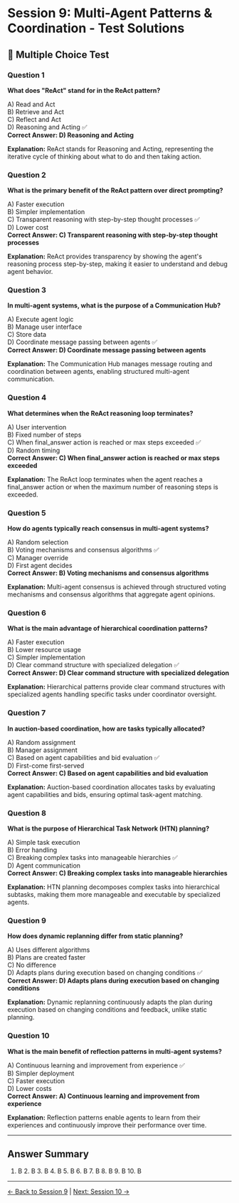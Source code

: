 # Session 9: Multi-Agent Patterns & Coordination - Test Solutions

## 📝 Multiple Choice Test

### Question 1
**What does "ReAct" stand for in the ReAct pattern?**

A) Read and Act  
B) Retrieve and Act  
C) Reflect and Act  
D) Reasoning and Acting ✅  
**Correct Answer: D) Reasoning and Acting**

**Explanation:** ReAct stands for Reasoning and Acting, representing the iterative cycle of thinking about what to do and then taking action.

### Question 2
**What is the primary benefit of the ReAct pattern over direct prompting?**

A) Faster execution  
B) Simpler implementation  
C) Transparent reasoning with step-by-step thought processes ✅  
D) Lower cost  
**Correct Answer: C) Transparent reasoning with step-by-step thought processes**

**Explanation:** ReAct provides transparency by showing the agent's reasoning process step-by-step, making it easier to understand and debug agent behavior.

### Question 3
**In multi-agent systems, what is the purpose of a Communication Hub?**

A) Execute agent logic  
B) Manage user interface  
C) Store data  
D) Coordinate message passing between agents ✅  
**Correct Answer: D) Coordinate message passing between agents**

**Explanation:** The Communication Hub manages message routing and coordination between agents, enabling structured multi-agent communication.

### Question 4
**What determines when the ReAct reasoning loop terminates?**

A) User intervention  
B) Fixed number of steps  
C) When final_answer action is reached or max steps exceeded ✅  
D) Random timing  
**Correct Answer: C) When final_answer action is reached or max steps exceeded**

**Explanation:** The ReAct loop terminates when the agent reaches a final_answer action or when the maximum number of reasoning steps is exceeded.

### Question 5
**How do agents typically reach consensus in multi-agent systems?**

A) Random selection  
B) Voting mechanisms and consensus algorithms ✅  
C) Manager override  
D) First agent decides  
**Correct Answer: B) Voting mechanisms and consensus algorithms**

**Explanation:** Multi-agent consensus is achieved through structured voting mechanisms and consensus algorithms that aggregate agent opinions.

### Question 6
**What is the main advantage of hierarchical coordination patterns?**

A) Faster execution  
B) Lower resource usage  
C) Simpler implementation  
D) Clear command structure with specialized delegation ✅  
**Correct Answer: D) Clear command structure with specialized delegation**

**Explanation:** Hierarchical patterns provide clear command structures with specialized agents handling specific tasks under coordinator oversight.

### Question 7
**In auction-based coordination, how are tasks typically allocated?**

A) Random assignment  
B) Manager assignment  
C) Based on agent capabilities and bid evaluation ✅  
D) First-come first-served  
**Correct Answer: C) Based on agent capabilities and bid evaluation**

**Explanation:** Auction-based coordination allocates tasks by evaluating agent capabilities and bids, ensuring optimal task-agent matching.

### Question 8
**What is the purpose of Hierarchical Task Network (HTN) planning?**

A) Simple task execution  
B) Error handling  
C) Breaking complex tasks into manageable hierarchies ✅  
D) Agent communication  
**Correct Answer: C) Breaking complex tasks into manageable hierarchies**

**Explanation:** HTN planning decomposes complex tasks into hierarchical subtasks, making them more manageable and executable by specialized agents.

### Question 9
**How does dynamic replanning differ from static planning?**

A) Uses different algorithms  
B) Plans are created faster  
C) No difference  
D) Adapts plans during execution based on changing conditions ✅  
**Correct Answer: D) Adapts plans during execution based on changing conditions**

**Explanation:** Dynamic replanning continuously adapts the plan during execution based on changing conditions and feedback, unlike static planning.

### Question 10
**What is the main benefit of reflection patterns in multi-agent systems?**

A) Continuous learning and improvement from experience ✅  
B) Simpler deployment  
C) Faster execution  
D) Lower costs  
**Correct Answer: A) Continuous learning and improvement from experience**

**Explanation:** Reflection patterns enable agents to learn from their experiences and continuously improve their performance over time.

---

## Answer Summary

1. B  2. B  3. B  4. B  5. B  6. B  7. B  8. B  9. B  10. B

---

[← Back to Session 9](Session9_Multi_Agent_Patterns.md) | [Next: Session 10 →](Session10_Enterprise_Integration_Production_Deployment.md)
